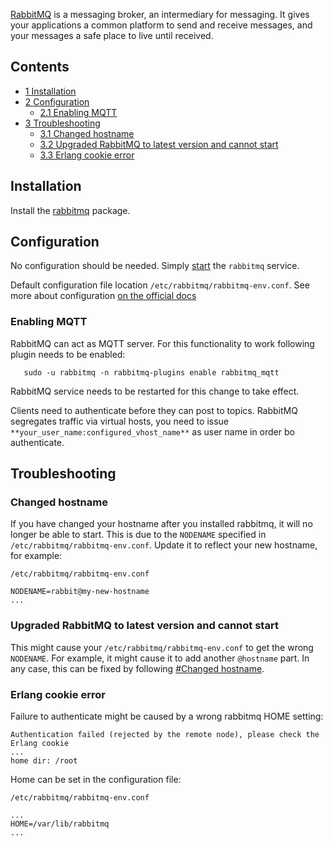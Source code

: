 [RabbitMQ](https://www.rabbitmq.com/) is a messaging broker, an intermediary for messaging. It gives your applications a common platform to send and receive messages, and your messages a safe place to live until received.

## Contents

*   [1 Installation](#Installation)
*   [2 Configuration](#Configuration)
    *   [2.1 Enabling MQTT](#Enabling_MQTT)
*   [3 Troubleshooting](#Troubleshooting)
    *   [3.1 Changed hostname](#Changed_hostname)
    *   [3.2 Upgraded RabbitMQ to latest version and cannot start](#Upgraded_RabbitMQ_to_latest_version_and_cannot_start)
    *   [3.3 Erlang cookie error](#Erlang_cookie_error)

## Installation

Install the [rabbitmq](https://www.archlinux.org/packages/?name=rabbitmq) package.

## Configuration

No configuration should be needed. Simply [start](/index.php/Start "Start") the `rabbitmq` service.

Default configuration file location `/etc/rabbitmq/rabbitmq-env.conf`. See more about configuration [on the official docs](https://www.rabbitmq.com/configure.html)

### Enabling MQTT

RabbitMQ can act as MQTT server. For this functionality to work following plugin needs to be enabled:

```
   sudo -u rabbitmq -n rabbitmq-plugins enable rabbitmq_mqtt

```

RabbitMQ service needs to be restarted for this change to take effect.

Clients need to authenticate before they can post to topics. RabbitMQ segregates traffic via virtual hosts, you need to issue `**your_user_name:configured_vhost_name**` as user name in order bo authenticate.

## Troubleshooting

### Changed hostname

If you have changed your hostname after you installed rabbitmq, it will no longer be able to start. This is due to the `NODENAME` specified in `/etc/rabbitmq/rabbitmq-env.conf`. Update it to reflect your new hostname, for example:

 `/etc/rabbitmq/rabbitmq-env.conf` 
```
NODENAME=rabbit@my-new-hostname
...

```

### Upgraded RabbitMQ to latest version and cannot start

This might cause your `/etc/rabbitmq/rabbitmq-env.conf` to get the wrong `NODENAME`. For example, it might cause it to add another `@hostname` part. In any case, this can be fixed by following [#Changed hostname](#Changed_hostname).

### Erlang cookie error

Failure to authenticate might be caused by a wrong rabbitmq HOME setting:

```
Authentication failed (rejected by the remote node), please check the Erlang cookie
...
home dir: /root

```

Home can be set in the configuration file:

 `/etc/rabbitmq/rabbitmq-env.conf` 
```
...
HOME=/var/lib/rabbitmq
...

```